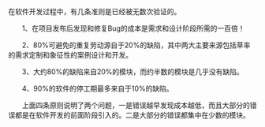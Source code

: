 在软件开发过程中，有几条准则是已经被无数次验证的。

　　1、在项目发布后发现和修复Bug的成本是需求和设计阶段所需的一百倍！

　　2、80%可避免的重复劳动源自于20%的缺陷，其中两大主要来源包括草率的需求定制和象征性的案例设计和开发。

　　3、大约80%的缺陷来自20%的模块，而约半数的模块是几乎没有缺陷。

　　4、90%的软件的停工期最多来自于10%的缺陷。

　　上面四条原则说明了两个问题，一是错误越早发现成本越低，而且大部分的错误都是在软件开发的前面阶段引入的。二是大部分的错误都集中在少数的模块。

